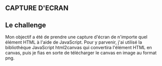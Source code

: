 ## CAPTURE D'ECRAN

## Le challenge

Mon objectif a été de prendre une capture d'écran de n'importe quel élément HTML à l'aide de JavaScript. Pour y parvenir, j'ai utilisé la bibliothèque JavaScript html2canvas qui convertira l'élément HTML en canvas, puis je fias en sorte de télécharger le canvas en image au format png.
